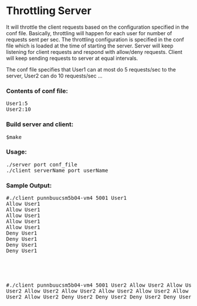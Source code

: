 <h1>Throttling Server</h1>

<p>It will throttle the client requests based on the configuration specified in the conf file.
Basically, throttling will happen for each user for number of requests sent per sec. The throttling configuration is specified in the conf file which is loaded at the time of starting the server.
Server will keep listening for client requests and respond with allow/deny requests.
Client will keep sending requests to server at equal intervals.
</p>

<p>The conf file specifies that User1 can at most do 5 requests/sec to the server, User2 can do 10 requests/sec ...</p>
<h3>Contents of conf file:</h3>
<pre>
User1:5
User2:10
</pre>

<h3>Build server and client:</h3>
<pre>
$make
</pre>

<h3>Usage:</h3>
<pre>
./server port conf_file
./client serverName port userName
</pre>

<h3>Sample Output:</h3>
<pre>
#./client punnbuucsm5b04-vm4 5001 User1
Allow User1
Allow User1
Allow User1
Allow User1
Allow User1
Deny User1
Deny User1
Deny User1
Deny User1

</br>

#./client punnbuucsm5b04-vm4 5001 User2
Allow User2
Allow User2
Allow User2
Allow User2
Allow User2
Allow User2
Allow User2
Allow User2
Allow User2
Allow User2
Deny User2
Deny User2
Deny User2
Deny User2
Deny User2
</pre>
